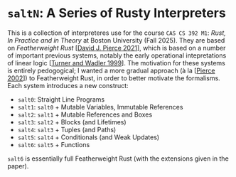 # `saltN`: A Series of Rusty Interpreters

This is a collection of interpreteres use for the course `CAS CS 392 M1`: *Rust, In Practice and in Theory* at Boston University (Fall 2025).
They are based on *Featherweight Rust* [[David J. Pierce 2021](https://dl.acm.org/doi/10.1145/3443420)], which is based on a number of important previous systems, notably the early operational intepretations of linear logic [[Turner and Wadler 1999](https://www.sciencedirect.com/science/article/pii/S0304397599000547)].
The motivation for these systems is entirely pedogogical; I wanted a more gradual approach (à la [[Pierce 2002](https://www.cis.upenn.edu/~bcpierce/tapl/)]) to Featherweight Rust, in order to better motivate the formalisms.
Each system introduces a new construct:

* `salt0`: Straight Line Programs
* `salt1`: `salt0` + Mutable Variables, Immutable References
* `salt2`: `salt1` + Mutable References and Boxes
* `salt3`: `salt2` + Blocks (and Lifetimes)
* `salt4`: `salt3` + Tuples (and Paths)
* `salt5`: `salt4` + Conditionals (and Weak Updates)
* `salt6`: `salt5` + Functions

`salt6` is essentially full Featherweight Rust (with the extensions given in the paper).

